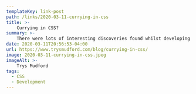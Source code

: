 ```yaml
---
templateKey: link-post
path: /links/2020-03-11-currying-in-css
title: >-
    Currying in CSS?
summary: >-
    There were lots of interesting discoveries found whilst developing Utopia. This one came when declaring CSS custom properties. 
date: 2020-03-11T20:56:53-04:00
url: https://www.trysmudford.com/blog/currying-in-css/
image: 2020-03-11-currying-in-css.jpeg
imageAlt: >-
    Trys Mudford
tags:
  - CSS
  - Development
---
```


